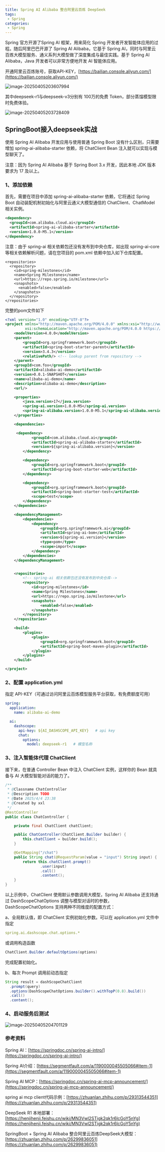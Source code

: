 ```yaml
---
title: Spring AI Alibaba 整合阿里云百炼 DeepSeek
tags:
 - Spring
categories: 
 - Spring
---
```





Spring 官方开源了Spring AI 框架，用来简化 Spring 开发者开发智能体应用的过程。随后阿里巴巴开源了 Spring AI Alibaba，它基于 Spring AI，同时与阿里云百炼大模型服务、通义系列大模型做了深度集成与最佳实践。基于 Spring AI Alibaba，Java 开发者可以非常方便地开发 AI 智能体应用。

开通阿里云百炼账号，获取API-KEY，[https://bailian.console.aliyun.com/](https://bailian.console.aliyun.com/)

![image-20250405203607994](SpringAI.assets/image-20250405203607994.png)

其中deepseek-r1与deepseek-v3分别有 100万的免费 Token，部分蒸馏模型限时免费体验。

![image-20250405203728409](SpringAI.assets/image-20250405203728409.png)

## SpringBoot接入deepseek实战

使用 Spring AI Alibaba 开发应用与使用普通 Spring Boot 没有什么区别，只需要增加 spring-ai-alibaba-starter 依赖，将 ChatClient Bean 注入就可以实现与模型聊天了。

注意：因为 Spring AI Alibaba 基于 Spring Boot 3.x 开发，因此本地 JDK 版本要求为 17 及以上。

### 1、添加依赖

首先，需要在项目中添加 spring-ai-alibaba-starter 依赖，它将通过 Spring Boot 自动装配机制初始化与阿里云通义大模型通信的 ChatClient、ChatModel 相关实例。

```xml
<dependency>
  <groupId>com.alibaba.cloud.ai</groupId>
  <artifactId>spring-ai-alibaba-starter</artifactId>
  <version>1.0.0-M5.1</version>
</dependency>
```

注意：由于 spring-ai 相关依赖包还没有发布到中央仓库，如出现 spring-ai-core 等相关依赖解析问题，请在您项目的 pom.xml 依赖中加入如下仓库配置。

```text
<repositories>
  <repository>
    <id>spring-milestones</id>
    <name>Spring Milestones</name>
    <url>https://repo.spring.io/milestone</url>
    <snapshots>
      <enabled>false</enabled>
    </snapshots>
  </repository>
</repositories>
```

完整的pom文件如下

```xml
<?xml version="1.0" encoding="UTF-8"?>
<project xmlns="http://maven.apache.org/POM/4.0.0" xmlns:xsi="http://www.w3.org/2001/XMLSchema-instance"
         xsi:schemaLocation="http://maven.apache.org/POM/4.0.0 https://maven.apache.org/xsd/maven-4.0.0.xsd">
    <modelVersion>4.0.0</modelVersion>
    <parent>
        <groupId>org.springframework.boot</groupId>
        <artifactId>spring-boot-starter-parent</artifactId>
        <version>3.4.3</version>
        <relativePath/> <!-- lookup parent from repository -->
    </parent>
    <groupId>com.fox</groupId>
    <artifactId>alibaba-ai-demo</artifactId>
    <version>0.0.1-SNAPSHOT</version>
    <name>alibaba-ai-demo</name>
    <description>alibaba-ai-demo</description>
    <url/>

    <properties>
        <java.version>17</java.version>
        <spring-ai.version>1.0.0-M5</spring-ai.version>
        <spring-ai-alibaba.version>1.0.0-M5.1</spring-ai-alibaba.version>
    </properties>

    <dependencies>

     <dependency>
            <groupId>com.alibaba.cloud.ai</groupId>
            <artifactId>spring-ai-alibaba-starter</artifactId>
            <version>${spring-ai-alibaba.version}</version>
        </dependency>

        <dependency>
            <groupId>org.springframework.boot</groupId>
            <artifactId>spring-boot-starter-web</artifactId>
        </dependency>

        <dependency>
            <groupId>org.springframework.boot</groupId>
            <artifactId>spring-boot-starter-test</artifactId>
            <scope>test</scope>
        </dependency>
    </dependencies>

    <dependencyManagement>
        <dependencies>
            <dependency>
                <groupId>org.springframework.ai</groupId>
                <artifactId>spring-ai-bom</artifactId>
                <version>${spring-ai.version}</version>
                <type>pom</type>
                <scope>import</scope>
            </dependency>
        </dependencies>
    </dependencyManagement>


    <repositories>
        <!-- spring-ai 相关依赖包还没有发布到中央仓库-->
        <repository>
            <id>spring-milestones</id>
            <name>Spring Milestones</name>
            <url>https://repo.spring.io/milestone</url>
            <snapshots>
                <enabled>false</enabled>
            </snapshots>
        </repository>
    </repositories>

    <build>
        <plugins>
            <plugin>
                <groupId>org.springframework.boot</groupId>
                <artifactId>spring-boot-maven-plugin</artifactId>
            </plugin>
        </plugins>
    </build>

</project>
```

### 2、配置 application.yml

指定 API-KEY（可通过访问阿里云百炼模型服务平台获取，有免费额度可用）

```yaml
spring:
  application:
    name: alibaba-ai-demo

  ai:
    dashscope:
      api-key: ${AI_DASHSCOPE_API_KEY}   # api key
      chat:
        options:
          model: deepseek-r1   # 模型名称
```

### 3、注入智能体代理 ChatClient

接下来，在普通 Controller Bean 中注入 ChatClient 实例，这样你的 Bean 就具备与 AI 大模型智能对话的能力了。

~~~java
/**
 * @Classname ChatController
 * @Description TODO
 * @Date 2025/4/4 23:38
 * @Created by xxl
 */
@RestController
public class ChatController {

    private final ChatClient chatClient;

    public ChatController(ChatClient.Builder builder) {
        this.chatClient = builder.build();
    }

    @GetMapping("/chat")
    public String chat(@RequestParam(value = "input") String input) {
        return this.chatClient.prompt()
                .user(input)
                .call()
                .content();
    }
}
~~~

以上示例中，ChatClient 使用默认参数调用大模型，Spring AI Alibaba 还支持通过 DashScopeChatOptions 调整与模型对话时的参数，DashScopeChatOptions 支持两种不同维度的配置方式：

a、全局默认值，即 ChatClient 实例初始化参数。可以在 application.yml 文件中指定

~~~yaml
spring.ai.dashscope.chat.options.*
~~~

或调用构造函数

~~~java
ChatClient.Builder.defaultOptions(options)
~~~

完成配置初始化。

b、每次 Prompt 调用前动态指定

```java
String result = dashScopeChatClient
  .prompt(query)
  .options(DashScopeChatOptions.builder().withTopP(0.8).build())
  .call()
  .content();
```

### 4、启动服务后测试

![image-20250405204701129](SpringAI.assets/image-20250405204701129.png)



### 参考资料

Spring AI：[https://springdoc.cn/spring-ai-intro/](https://springdoc.cn/spring-ai-intro/)

Spring AI介绍：[https://segmentfault.com/a/1190000045505066#item-1](https://segmentfault.com/a/1190000045505066#item-1)

Spring AI MCP：[https://springdoc.cn/spring-ai-mcp-announcement/](https://springdoc.cn/spring-ai-mcp-announcement/)

spring ai mcp client代码示例：[https://zhuanlan.zhihu.com/p/29313544351](https://zhuanlan.zhihu.com/p/29313544351)


DeepSeek R1 本地部署：[https://henjihenji.feishu.cn/wiki/MN3Vwl2STigk2qk1r6lcGoY5nYg](https://henjihenji.feishu.cn/wiki/MN3Vwl2STigk2qk1r6lcGoY5nYg)

SpringBoot + Spring AI Alibaba 整合阿里云百炼DeepSeek大模型：[https://zhuanlan.zhihu.com/p/26299836051](https://zhuanlan.zhihu.com/p/26299836051)

